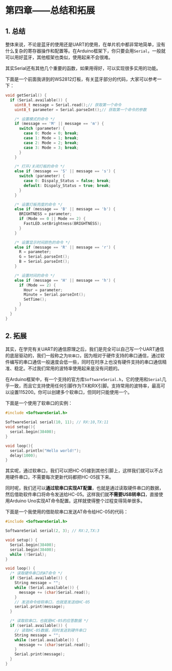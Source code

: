 # 第四章——总结和拓展

## 1. 总结

整体来说，不论是蓝牙的使用还是UART的使用，在单片机中都非常地简单，没有什么复杂的寄存器操作和配置等。在Arduino框架下，你只要会用`Serial`，一般就可以用好蓝牙，其他框架也类似，使用起来不会很难。

其实Serial还有其他几个重要的函数，如果用得好，可以实现很多实用的功能。

下面是一个前面我讲到的WS2812灯板，有关蓝牙部分的代码，大家可以参考一下：

```cpp
void getSerial() {
  if (Serial.available()) {
    uint8_t message = Serial.read();// 获取第一个命令
    uint8_t parameter = Serial.parseInt();// 获取第一个命令的参数

    /* 设置模式的命令 */
    if (message == 'M' || message == 'm') {
      switch (parameter) {
        case 0: Mode = 0; break;
        case 1: Mode = 1; break;
        case 2: Mode = 2; break;
        case 3: Mode = 3; break;
      }
    }

    /* 打开/关闭灯板的命令 */
    else if (message == 'S' || message == 's') {
      switch (parameter) {
        case 0: Dispaly_Status = false; break;
        default: Dispaly_Status = true; break;
      }
    }

    /* 设置灯板亮度的命令 */
    else if (message == 'B' || message == 'b') {
      BRIGHTNESS = parameter;
      if (Mode == 0 || Mode == 2) {
        FastLED.setBrightness(BRIGHTNESS);
      }
    }

    /* 设置显示时间颜色的命令 */
    else if (message == 'R' || message == 'r') {
      R = parameter;
      G = Serial.parseInt();
      B = Serial.parseInt();
    }

    /* 设置时间的命令 */
    else if (message == 'H' || message == 'h') {
      if (Mode == 2) {
        Hour = parameter;
        Minute = Serial.parseInt();
        SetTime();
      }
    }
  }
}
```

## 2. 拓展

其实，在学完有关UART的通信原理之后，我们是完全可以自己写一个UART通信的底层驱动的，我们一般称之为`软串口`，因为相对于硬件支持的串口通信，通过软件编写的串口通信一般速度会低一些，同时在时序上也没有硬件支持的串口通信精准、稳定。不过我们常用的波特率使用起来是没有问题的。

在Arduino框架中，有一个支持的官方库`SoftwareSerial.h`，它的使用和`Serial`几乎一致，而且它支持使用任何引脚作为TX和RX引脚。支持常用的波特率，最高可以设置115200。你可以创建多个软串口，但同时只能使用一个。

下面是一个使用了软串口的实例：

```cpp
#include <SoftwareSerial.h>

SoftwareSerial serial(10, 11); // RX:10,TX:11
void setup(){
  serial.begin(38400);
}

void loop(){
  serial.println("Hello world!");
  delay(1000);
}
```

其实呢，通过软串口，我们可以把HC-05接到其他引脚上，这样我们就可以不占用硬件串口，不需要每次更新代码都把HC-05拔下来。

同时呢，我们还可以**通过软串口实现AT配置**，也就是通过读取硬件串口的数据，然后借助软件串口将命令发送给HC-05。这样我们就**不需要USB转串口**，直接使用Arduino Uno实现AT命令配置。这样就使得整个过程变得简单很多。

下面是一个我使用的借助软串口发送AT命令给HC-05的代码：

```cpp
#include <SoftwareSerial.h>

SoftwareSerial serial(2, 3); // RX:2,TX:3

void setup() {
  Serial.begin(38400);
  serial.begin(38400);
  while (!Serial);
}

void loop() {
  /* 读取硬件串口的AT命令 */
  if (Serial.available()) {
    String message = "";
    while (Serial.available()) {
      message += (char)Serial.read();
    }
    // 发送命令给软串口，也就是发送给HC-05
    serial.print(message);
  }

  /* 读取软串口，也就是HC-05的应答数据 */
  if (serial.available()) {
    // 读取HC-05数据，同时发送到硬件串口
    String message = "";
    while (serial.available()) {
      message += (char)serial.read();
    }
    Serial.print(message);
  }
}
```
